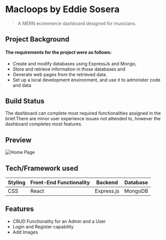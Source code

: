 # Macloops by Eddie Sosera

> A MERN ecommerce dashboard designed for musicians.

## Project Background

#### The requirements for the project were as follows:

- Create and modify databases using ExpressJs and Mongo,
- Store and retrieve information in those databases and
- Generate web pages from the retrieved data.
- Set up a local development environment, and use it to administer code and data

## Build Status

The dashboard can complete most required functionalities assigned in the brief.There are minor user experience issues not attended to, however the dashboard completes most features.

## Preview

![Home Page](https://github.com/eddiesosera/)

## Tech/Framework used

| Styling | Front-End Functionality | Backend    | Database |
| ------- | :---------------------- | ---------- | :------: |
| CSS     | React                   | Express.js | MongoDB  |

## Features

- CRUD Functionality for an Admin and a User
- Login and Register capability
- Add Images
